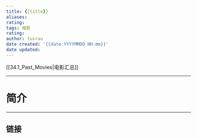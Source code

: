 ```yaml
---
title: {{title}}
aliases: 
rating:  
tags: 电影
rating: 
author: tusrau
date created: '{{date:YYYYMMDD HH:mm}}'
date updated: 
---
```


[[34.1_Past_Movies|电影汇总]]



---

# 简介

---

## 链接
